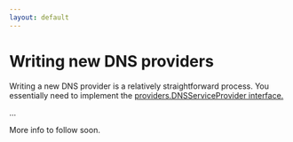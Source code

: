 ```yaml
---
layout: default
---
```


# Writing new DNS providers

Writing a new DNS provider is a relatively straightforward process. You essentially need to implement the [providers.DNSServiceProvider interface.](https://godoc.org/github.com/StackExchange/dnscontrol/providers#DNSServiceProvider)

...

More info to follow soon.